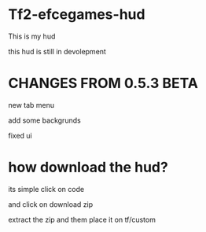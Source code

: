 # Tf2-efcegames-hud
This is my hud

this hud is still in devolepment
 
# CHANGES FROM 0.5.3 BETA
new tab menu

add some backgrunds

fixed ui 
# how download the hud?
its simple click on code

and click on download zip

extract the zip and them place it on tf/custom
